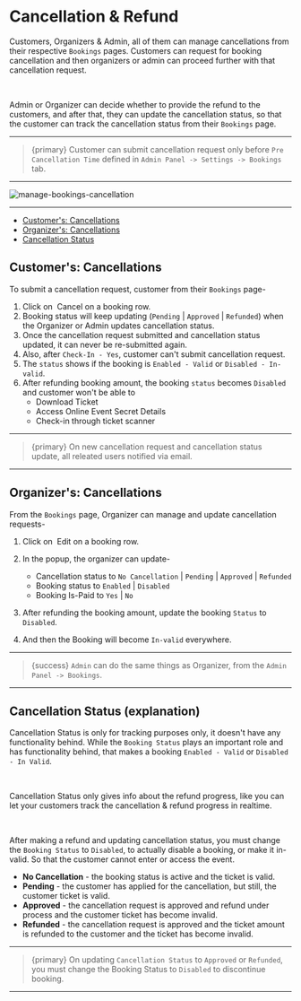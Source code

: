 # Cancellation & Refund

Customers, Organizers & Admin, all of them can manage cancellations from their respective `Bookings` pages. Customers can request for booking cancellation and then organizers or admin can proceed further with that cancellation request. 

<br>

Admin or Organizer can decide whether to provide the refund to the customers, and after that, they can update the cancellation status, so that the customer can track the cancellation status from their `Bookings` page.

---

>{primary} Customer can submit cancellation request only before `Pre Cancellation Time` defined in `Admin Panel -> Settings -> Bookings` tab.

---

![manage-bookings-cancellation](http://eventmie-pro-docs.test/images/manage-bookings-cancellation.jpg "manage-bookings-cancellation")

---

- [Customer's: Cancellations](#customer-cancellations)
- [Organizer's: Cancellations](#organizer-cancellations)
- [Cancellation Status](#cancellation-status)

<a name="customer-Cancellations"></a>
## Customer's: Cancellations

To submit a cancellation request, customer from their `Bookings` page-

1. Click on &nbsp;<larecipe-button type="danger" size="sm" rounded>Cancel</larecipe-button> on a booking row.
2. Booking status will keep updating (`Pending` | `Approved` | `Refunded`) when the Organizer or Admin updates cancellation status.
3. Once the cancellation request submitted and cancellation status updated, it can never be re-submitted again.
4. Also, after `Check-In - Yes`, customer can't submit cancellation request.
4. The `status` shows if the booking is `Enabled - Valid` or `Disabled - In-valid`.
5. After refunding booking amount, the booking `status` becomes `Disabled` and customer won't be able to 
    - Download Ticket
    - Access Online Event Secret Details
    - Check-in through ticket scanner

---

>{primary} On new cancellation request and cancellation status update, all releated users notified via email. 

---

<a name="organizer-cancellations"></a>
## Organizer's: Cancellations

From the `Bookings` page, Organizer can manage and update cancellation requests-

1. Click on &nbsp;<larecipe-button type="primary" size="sm" rounded>Edit</larecipe-button> on a booking row.
2. In the popup, the organizer can update- 
    - Cancellation status to `No Cancellation` | `Pending` | `Approved` | `Refunded`
    - Booking status to `Enabled` | `Disabled`
    - Booking Is-Paid to `Yes` | `No`


3. After refunding the booking amount, update the booking `Status` to `Disabled`.
4. And then the Booking will become `In-valid` everywhere.


---

>{success} `Admin` can do the same things as Organizer, from the `Admin Panel -> Bookings`.

---



<a name="cancellation-status"></a>
## Cancellation Status (explanation)

Cancellation Status is only for tracking purposes only, it doesn't have any functionality behind. While the `Booking Status` plays an important role and has functionality behind, that makes a booking `Enabled - Valid` or `Disabled - In Valid`. 

<br>

Cancellation Status only gives info about the refund progress, like you can let your customers track the cancellation & refund progress in realtime.

<br>

After making a refund and updating cancellation status, you must change the `Booking Status` to `Disabled`, to actually disable a booking, or make it in-valid. So that the customer cannot enter or access the event.


- **No Cancellation** - the booking status is active and the ticket is valid.
- **Pending** - the customer has applied for the cancellation, but still, the customer ticket is valid.
- **Approved** - the cancellation request is approved and refund under process and the customer ticket has become invalid.
- **Refunded** - the cancellation request is approved and the ticket amount is refunded to the customer and the ticket has become invalid.

---

>{primary} On updating `Cancellation Status` to `Approved` or `Refunded`, you must change the Booking Status to `Disabled` to discontinue booking.

---


